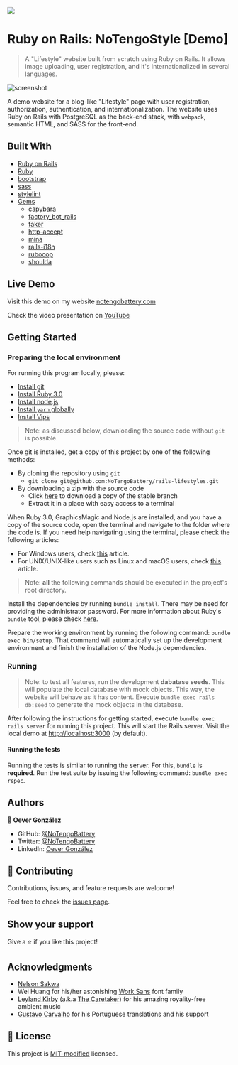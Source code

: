![](https://img.shields.io/badge/Microverse-blueviolet)

# Ruby on Rails: NoTengoStyle [Demo]

> A "Lifestyle" website built from scratch using Ruby on Rails. It allows image uploading, user registration, and it's internationalized in several languages.

![screenshot](./doc/screenshot.gif)

A demo website for a blog-like "Lifestyle" page with user registration, authorization, authentication, and internationalization. The website uses Ruby on Rails with PostgreSQL as the back-end stack, with `webpack`, semantic HTML, and SASS for the front-end.

## Built With

-   [Ruby on Rails](https://rubyonrails.org/)
-   [Ruby](https://www.ruby-lang.org/en/)
-   [bootstrap](https://getbootstrap.com/)
-   [sass](https://sass-lang.com/)
-   [stylelint](https://stylelint.io/)
-   [Gems](https://rubygems.org/)
    -   [capybara](https://rubygems.org/gems/capybara/)
    -   [factory_bot_rails](https://rubygems.org/gems/factory_bot_rails/)
    -   [faker](https://rubygems.org/gems/faker/)
    -   [http-accept](https://rubygems.org/gems/http-accept/)
    -   [mina](https://rubygems.org/gems/mina/)
    -   [rails-i18n](https://rubygems.org/gems/rails-i18n/)
    -   [rubocop](https://rubygems.org/gems/rubocop/)
    -   [shoulda](https://rubygems.org/gems/shoulda/)

## Live Demo

Visit this demo on my website [notengobattery.com](https://lifestyle.demo.notengobattery.com/)

Check the video presentation on [YouTube](https://youtu.be/GATarBv2JLc/)

## Getting Started

### Preparing the local environment

For running this program locally, please:

-   [Install git](https://git-scm.com/book/en/v2/Getting-Started-Installing-Git/)
-   [Install Ruby 3.0](https://www.ruby-lang.org/en/downloads/)
-   [Install node.js](https://nodejs.org/en/download/)
-   [Install `yarn` globally](https://docs.npmjs.com/downloading-and-installing-packages-globally/)
-   [Install Vips](https://github.com/libvips/libvips/)

> Note: as discussed below, downloading the source code without `git` is possible.

Once git is installed, get a copy of this project by one of the following methods:

-   By cloning the repository using `git`
    -   `git clone git@github.com:NoTengoBattery/rails-lifestyles.git`
-   By downloading a zip with the source code
    -   Click [here](https://github.com/NoTengoBattery/rails-lifestyles/archive/refs/heads/main.zip) to download a copy of the stable branch
    -   Extract it in a place with easy access to a terminal

When Ruby 3.0, GraphicsMagic and Node.js are installed, and you have a copy of the source code, open the terminal and navigate to the folder where the code is. If you need help navigating using the terminal, please check the following articles:

-   For Windows users, check [this](https://www.technoloxy.com/tutorials/cmd-navigate-view-run/) article.
-   For UNIX/UNIX-like users such as Linux and macOS users, check [this](https://swcarpentry.github.io/shell-novice/02-filedir/index.html) article.

> Note: **all** the following commands should be executed in the project's root directory.

Install the dependencies by running `bundle install`. There may be need for providing the administrator password. For more information about Ruby's `bundle` tool, please check [here](https://bundler.io/man/bundle-install.1.html).

Prepare the working environment by running the following command: `bundle exec bin/setup`. That command will automatically set up the development environment and finish the installation of the Node.js dependencies.

### Running

> Note: to test all features, run the development **dabatase seeds**. This will populate the local database with mock objects. This way, the website will behave as it has content. Execute `bundle exec rails db:seed` to generate the mock objects in the database.

After following the instructions for getting started, execute `bundle exec rails server` for running this project. This will start the Rails server. Visit the local demo at <http://localhost:3000> (by default).

#### Running the tests

Running the tests is similar to running the server. For this, `bundle` is **required**. Run the test suite by issuing the following command: `bundle exec rspec`.

## Authors

👤 **Oever González**

-   GitHub: [@NoTengoBattery](https://github.com/NoTengoBattery/)
-   Twitter: [@NoTengoBattery](https://twitter.com/NoTengoBattery/)
-   LinkedIn: [Oever González](https://linkedin.com/in/NoTengoBattery/)

## 🤝 Contributing

Contributions, issues, and feature requests are welcome!

Feel free to check the [issues page](https://github.com/NoTengoBattery/rails-lifestyles/issues/).

## Show your support

Give a ⭐️ if you like this project!

## Acknowledgments

-   [Nelson Sakwa](https://www.behance.net/sakwadesignstudio)
-   Wei Huang for his/her astonishing [Work Sans](https://fonts.google.com/specimen/Work+Sans?preview.text_type=custom#about) font family
-   [Leyland Kirby](https://leylandkirby.bandcamp.com/) (a.k.a [The Caretaker](https://thecaretaker.bandcamp.com/)) for his amazing royality-free ambient music
-   [Gustavo Carvalho](https://github.com/gscarv13/) for his Portuguese translations and his support

## 📝 License

This project is [MIT-modified](./LICENSE) licensed.
